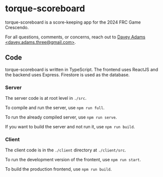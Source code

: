 # torque-scoreboard

torque-scoreboard is a score-keeping app for the 2024 FRC Game Crescendo.

For all questions, comments, or concerns, reach out to [Davey Adams \<davey.adams.three@gmail.com\>](https://github.com/humandavey).

## Code

torque-scoreboard is written in TypeScript.
The frontend uses ReactJS and the backend uses Express.
Firestore is used as the database.

### Server

The server code is at root level in `./src`.

To compile and run the server, use `npm run full`.

To run the already compiled server, use `npm run serve`.

If you want to build the server and not run it, use `npm run build`.

### Client

The client code is in the `./client` directory at `./client/src`.

To run the development version of the frontent, use `npm run start`.

To build the production frontend, use `npm run build`.
